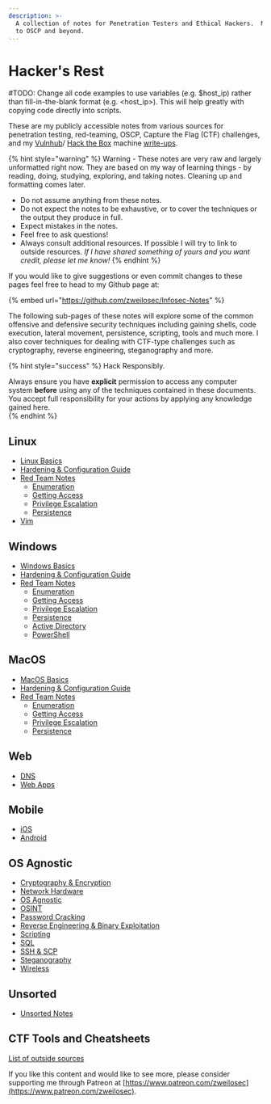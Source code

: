 ```yaml
---
description: >-
  A collection of notes for Penetration Testers and Ethical Hackers.  My journey
  to OSCP and beyond.
---
```


# Hacker's Rest

\#TODO: Change all code examples to use variables \(e.g. $host\_ip\) rather than fill-in-the-blank format \(e.g. &lt;host\_ip&gt;\). This will help greatly with copying code directly into scripts.

These are my publicly accessible notes from various sources for penetration testing, red-teaming, OSCP, Capture the Flag \(CTF\) challenges, and my [Vulnhub](https://www.vulnhub.com/)/ [Hack the Box](https://hackthebox.eu) machine [write-ups](https://zweilosec.gitbook.io/htb-writeups/).

{% hint style="warning" %}
Warning - These notes are very raw and largely unformatted right now. They are based on my way of learning things - by reading, doing, studying, exploring, and taking notes. Cleaning up and formatting comes later.

* Do not assume anything from these notes.
* Do not expect the notes to be exhaustive, or to cover the techniques or the output they produce in full.
* Expect mistakes in the notes.
* Feel free to ask questions!
* Always consult additional resources. If possible I will try to link to outside resources.  _If I have shared something of yours and you want credit, please let me know!_
{% endhint %}

If you would like to give suggestions or even commit changes to these pages feel free to head to my Github page at:

{% embed url="https://github.com/zweilosec/Infosec-Notes" %}

The following sub-pages of these notes will explore some of the common offensive and defensive security techniques including gaining shells, code execution, lateral movement, persistence, scripting, tools and much more.  I also cover techniques for dealing with CTF-type challenges such as cryptography, reverse engineering, steganography and more.

{% hint style="success" %}
Hack Responsibly.

Always ensure you have **explicit** permission to access any computer system **before** using any of the techniques contained in these documents.  You accept full responsibility for your actions by applying any knowledge gained here.  
{% endhint %}

## Linux

* [Linux Basics](linux-1/linux-basics.md)
* [Hardening & Configuration Guide ](linux-1/linux-hardening/)
* [Red Team Notes](linux-1/linux-redteam/)
  * [Enumeration](linux-1/linux-redteam/enumeration.md)
  * [Getting Access](linux-1/linux-redteam/getting-access.md)
  * [Privilege Escalation](linux-1/linux-redteam/privilege-escalation.md)
  * [Persistence](linux-1/linux-redteam/persistance.md)
* [Vim](linux-1/vim.md)

## Windows

* [Windows Basics](windows-1/windows-basics.md)
* [Hardening & Configuration Guide](windows-1/windows-hardening.md)  
* [Red Team Notes](windows-1/windows-redteam/)
  * [Enumeration](windows-1/windows-redteam/enumeration.md)
  * [Getting Access](windows-1/windows-redteam/getting-access.md)
  * [Privilege Escalation](windows-1/windows-redteam/privilege-escalation.md)
  * [Persistence](windows-1/windows-redteam/persistence.md)
  * [Active Directory](windows-1/windows-redteam/active-directory.md)
  * [PowerShell](windows-1/powershell.md)

## MacOS

* [MacOS Basics](macos/macos-basics.md)
* [Hardening & Configuration Guide](macos/macos-hardening.md)
* [Red Team Notes](macos/macos-redteam/)
  * [Enumeration](macos/macos-redteam/enumeration.md)
  * [Getting Access](macos/macos-redteam/getting-access.md)
  * [Privilege Escalation](macos/macos-redteam/privilege-escalation.md)
  * [Persistence](macos/macos-redteam/persistence.md)

## Web

* [DNS](web/dns.md)
* [Web Apps](web/web-notes.md)

## Mobile

* [iOS](mobile/ios.md)
* [Android](mobile/android.md)

## OS Agnostic

* [Cryptography & Encryption](os-agnostic/password-cracking/)
* [Network Hardware](os-agnostic/network-hardware.md)
* [OS Agnostic](os-agnostic/os_agnostic.md)
* [OSINT](os-agnostic/osint.md)
* [Password Cracking](os-agnostic/password-cracking/)
* [Reverse Engineering & Binary Exploitation](os-agnostic/reverse-engineering-and-binary-exploitation/)
* [Scripting](os-agnostic/scripting/)
* [SQL](os-agnostic/sql.md)
* [SSH & SCP](os-agnostic/ssh-and-scp.md)
* [Steganography](os-agnostic/steganography.md)
* [Wireless](os-agnostic/wifi.md)

## Unsorted

* [Unsorted Notes](untitled.md)

## CTF Tools and Cheatsheets 

[List of outside sources](tools-cheatsheets.md)



If you like this content and would like to see more, please consider supporting me through Patreon at [https://www.patreon.com/zweilosec](https://www.patreon.com/zweilosec).

